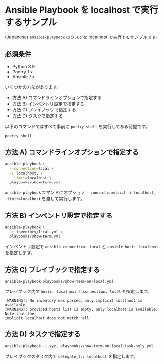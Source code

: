 # Ansible Playbook を localhost で実行するサンプル

(Japanese) `ansible-playbook` のタスクを localhost で実行するサンプルです。

## 必須条件

- Python 3.9
- Poetry 1.x
- Ansible 7.x

いくつかの方法があります。

- 方法 A) コマンドラインオプションで指定する
- 方法 B) インベントリ設定で指定する
- 方法 C) プレイブックで指定する
- 方法 D) タスクで指定する

以下のコマンドではすべて事前に `poetry shell` を実行してある前提です。

```bash
poetry shell
```

## 方法 A) コマンドラインオプションで指定する

```bash
ansible-playbook \
  --connection=local \
  -i localhost, \
  --limit=localhost \
  playbooks/show-term.yml
```

`ansible-playbook` コマンドにオプション `--connection=local` `-i localhost,` `--limit=localhost` を渡して実行します。

## 方法 B) インベントリ設定で指定する

```bash
ansible-playbook \
  -i inventory/local.yml \
  playbooks/show-term.yml
```

インベントリ設定で `ansible_connection: local` と `ansible_host: localhost` を指定します。

## 方法 C) プレイブックで指定する

```bash
ansible-playbook playbooks/show-term-on-local.yml
```

プレイブック内で `hosts: localhost` と `connection: local` を指定します。

```text
[WARNING]: No inventory was parsed, only implicit localhost is available
[WARNING]: provided hosts list is empty, only localhost is available. Note that the
implicit localhost does not match 'all'
```

## 方法 D) タスクで指定する

```bash
ansible-playbook -i xyz, playbooks/show-term-on-local-task-only.yml
```

プレイブックのタスク内で `delegate_to: localhost` を指定します。
